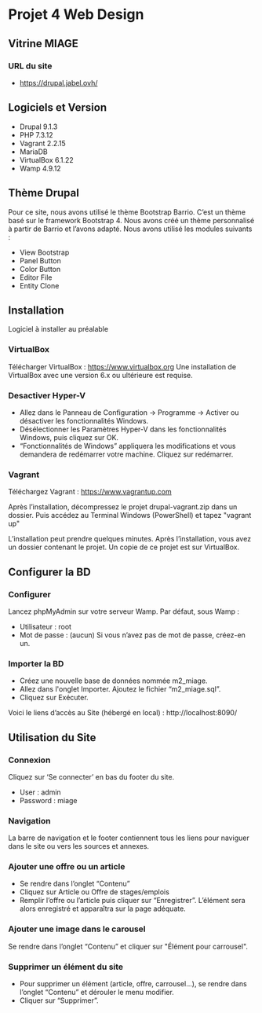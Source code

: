 # Projet 4 Web Design
## Vitrine MIAGE

### URL du site
- https://drupal.jabel.ovh/

## Logiciels et Version
- Drupal 9.1.3
- PHP 7.3.12
- Vagrant 2.2.15
- MariaDB
- VirtualBox 6.1.22
- Wamp 4.9.12

## Thème Drupal
Pour ce site, nous avons utilisé le thème Bootstrap Barrio. C’est un thème basé sur le framework Bootstrap 4.
Nous avons créé un thème personnalisé à partir de Barrio et l’avons adapté.
Nous avons utilisé les modules suivants :
- View Bootstrap
- Panel Button
- Color Button
- Editor File
- Entity Clone

## Installation 
Logiciel à installer au préalable

### VirtualBox
Télécharger VirtualBox : https://www.virtualbox.org
Une installation de VirtualBox avec une version 6.x ou ultérieure est requise.

### Desactiver Hyper-V
- Allez dans le Panneau de Configuration → Programme → Activer ou désactiver les fonctionnalités Windows.
- Désélectionner les Paramètres Hyper-V dans les fonctionnalités Windows, puis cliquez sur OK.
- “Fonctionnalités de Windows” appliquera les modifications et vous demandera de redémarrer votre machine. Cliquez sur redémarrer.

### Vagrant
Téléchargez Vagrant : https://www.vagrantup.com

Après l’installation, décompressez le projet drupal-vagrant.zip dans un dossier. Puis accédez au Terminal Windows (PowerShell) et tapez "vagrant up"

L’installation peut prendre quelques minutes. Après l’installation, vous avez un dossier contenant le projet. Un copie de ce projet est sur VirtualBox.

## Configurer la BD

### Configurer
Lancez phpMyAdmin sur votre serveur Wamp.
Par défaut, sous Wamp :
- Utilisateur : root
- Mot de passe : (aucun)
Si vous n’avez pas de mot de passe, créez-en un.

### Importer la BD
- Créez une nouvelle base de données nommée m2_miage.
- Allez dans l'onglet Importer. Ajoutez le fichier “m2_miage.sql”. 
- Cliquez sur Exécuter.

Voici le liens d’accès au Site (hébergé en local) : http://localhost:8090/

## Utilisation du Site

### Connexion
Cliquez sur ‘Se connecter’ en bas du footer du site.
- User : admin
- Password : miage

### Navigation
La barre de navigation et le footer contiennent tous les liens pour naviguer dans le site ou vers les sources et annexes.

### Ajouter une offre ou un article
- Se rendre dans l’onglet “Contenu”
- Cliquez sur Article ou Offre de stages/emplois
- Remplir l’offre ou l’article puis cliquer sur “Enregistrer”. L’élément sera alors enregistré et apparaîtra sur la page adéquate.

### Ajouter une image dans le carousel
Se rendre dans l’onglet “Contenu” et cliquer sur "Élément pour carrousel".

### Supprimer un élément du site
- Pour supprimer un élément (article, offre, carrousel...), se rendre dans l’onglet “Contenu” et dérouler le menu modifier.
- Cliquer sur “Supprimer”.
